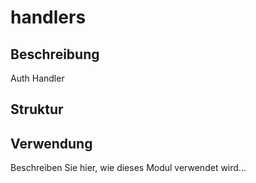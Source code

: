 ﻿# handlers

## Beschreibung
Auth Handler

## Struktur


## Verwendung
Beschreiben Sie hier, wie dieses Modul verwendet wird...
